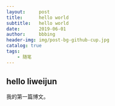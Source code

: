 ```yaml
---
layout:     post
title:      hello world
subtitle:   hello world
date:       2019-06-01
author:     bbbing
header-img: img/post-bg-github-cup.jpg
catalog: true
tags:
    - 随笔
---
```


## hello liweijun
我的第一篇博文。